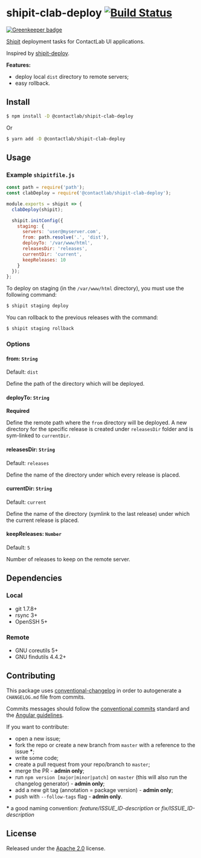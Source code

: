 # shipit-clab-deploy [![Build Status](https://travis-ci.org/contactlab/shipit-clab-deploy.svg?branch=master)](https://travis-ci.org/contactlab/shipit-clab-deploy)

[![Greenkeeper badge](https://badges.greenkeeper.io/contactlab/shipit-clab-deploy.svg)](https://greenkeeper.io/)

[Shipit](https://github.com/shipitjs/shipit) deployment tasks for ContactLab UI applications.

Inspired by [shipit-deploy](https://github.com/shipitjs/shipit-deploy).

**Features:**

- deploy local `dist` directory to remote servers;
- easy rollback.

## Install

```sh
$ npm install -D @contactlab/shipit-clab-deploy
```

Or

```sh
$ yarn add -D @contactlab/shipit-clab-deploy
```

## Usage

### Example `shipitfile.js`

```js
const path = require('path');
const clabDeploy = require('@contactlab/shipit-clab-deploy');

module.exports = shipit => {
  clabDeploy(shipit);

  shipit.initConfig({
    staging: {
      servers: 'user@myserver.com',
      from: path.resolve('.', 'dist'),
      deployTo: '/var/www/html',
      releasesDir: 'releases',
      currentDir: 'current',
      keepReleases: 10
    }
  });
};
```

To deploy on staging (in the `/var/www/html` directory), you must use the following command:

```sh
$ shipit staging deploy
```

You can rollback to the previous releases with the command:

```sh
$ shipit staging rollback
```

### Options

#### from: `String`
Default: `dist`

Define the path of the directory which will be deployed.

#### deployTo: `String`
**Required**

Define the remote path where the `from` directory will be deployed. A new directory for the specific release is created under `releasesDir` folder and is sym-linked to `currentDir`.

#### releasesDir: `String`
Default: `releases`

Define the name of the directory under which every release is placed.

#### currentDir: `String`
Default: `current`

Define the name of the directory (symlink to the last release) under which the current release is placed.

#### keepReleases: `Number`
Default: `5`

Number of releases to keep on the remote server.

## Dependencies

### Local

- git 1.7.8+
- rsync 3+
- OpenSSH 5+

### Remote

- GNU coreutils 5+
- GNU findutils 4.4.2+

## Contributing

This package uses [conventional-changelog](https://github.com/conventional-changelog/conventional-changelog) in order to autogenerate a `CHANGELOG.md` file from commits.

Commits messages should follow the [conventional commits](https://conventionalcommits.org/) standard and the [Angular guidelines](https://github.com/angular/angular/blob/master/CONTRIBUTING.md#-commit-message-guidelines).

If you want to contribute:
- open a new issue;
- fork the repo or create a new branch from `master` with a reference to the issue **\***;
- write some code;
- create a pull request from your repo/branch to `master`;
- merge the PR - **admin only**;
- run `npm version [major|minor|patch]` on `master` (this will also run the changelog generator) - **admin only**;
- add a new git tag (annotation = package version) - **admin only**;
- push with `--follow-tags` flag - **admin only**.

**\*** a good naming convention: *feature/ISSUE_ID-description* or *fix/ISSUE_ID-description*

## License

Released under the [Apache 2.0](LICENSE) license.
